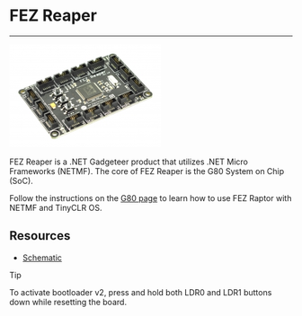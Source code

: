 # FEZ Reaper
---
![FEZ Reaper](images/fez-reaper.jpg)

FEZ Reaper is a .NET Gadgeteer product that utilizes .NET Micro Frameworks (NETMF). The core of FEZ Reaper is the G80 System on Chip (SoC).

Follow the instructions on the [G80 page](../core/g80.md) to learn how to use FEZ Raptor with NETMF and TinyCLR OS.

## Resources
* [Schematic](http://files.ghielectronics.com/downloads/Schematics/FEZ/FEZ%20Reaper%20Schematic.pdf)

> [!Tip]
> To activate bootloader v2, press and hold both LDR0 and LDR1 buttons down while resetting the board.

